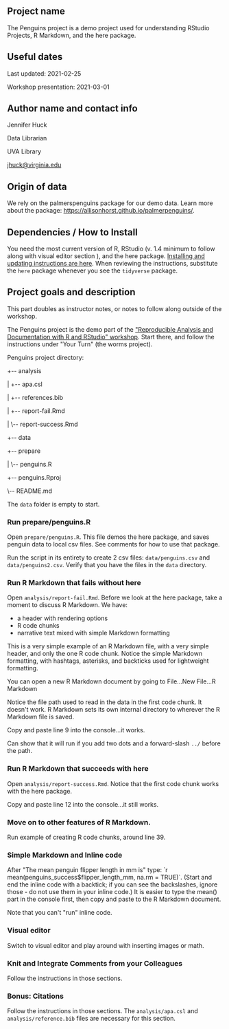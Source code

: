 ## Project name

The Penguins project is a demo project used for understanding RStudio Projects, R Markdown, and the here package. 

## Useful dates 

Last updated: 2021-02-25

Workshop presentation: 2021-03-01

## Author name and contact info

Jennifer Huck

Data Librarian

UVA Library

jhuck@virginia.edu

## Origin of data

We rely on the palmerspenguins package for our demo data. Learn more about the package: https://allisonhorst.github.io/palmerpenguins/. 

## Dependencies / How to Install

You need the most current version of R, RStudio (v. 1.4 minimum to follow along with visual editor section ), and the here package. [Installing and updating instructions are here](https://uvastatlab.github.io/phdplus2021/installR). When reviewing the instructions, substitute the `here` package whenever you see the `tidyverse` package.

## Project goals and description 

This part doubles as instructor notes, or notes to follow along outside of the workshop. 

The Penguins project is the demo part of the ["Reproducible Analysis and Documentation with R and RStudio" workshop](https://jennhuck.github.io/workshops/repro_analysis_R_RStudio.html).  Start there, and follow the instructions under "Your Turn" (the worms project).

Penguins project directory:

+-- analysis

|   +-- apa.csl

|   +-- references.bib

|   +-- report-fail.Rmd

|   \\-- report-success.Rmd

+-- data

+-- prepare

|   \\-- penguins.R

+-- penguins.Rproj

\\-- README.md


The `data` folder is empty to start.  

### Run prepare/penguins.R

Open `prepare/penguins.R`.  This file demos the here package, and saves penguin data to local csv files.  See comments for how to use that package.   

Run the script in its entirety to create 2 csv files: `data/penguins.csv` and `data/penguins2.csv`.  Verify that you have the files in the `data` directory. 

### Run R Markdown that fails without here

Open `analysis/report-fail.Rmd`.  Before we look at the here package, take a moment to discuss R Markdown.  We have:

- a header with rendering options
- R code chunks
- narrative text mixed with simple Markdown formatting

This is a very simple example of an R Markdown file, with a very simple header, and only the one R code chunk.  Notice the simple Markdown formatting, with hashtags, asterisks, and backticks used for lightweight formatting. 

You can open a new R Markdown document by going to File...New File...R Markdown

Notice the file path used to read in the data in the first code chunk.  It doesn't work.  R Markdown sets its own internal directory to wherever the R Markdown file is saved. 

Copy and paste line 9 into the console...it works.

Can show that it will run if you add two dots and a forward-slash `../` before the path.

### Run R Markdown that succeeds with here

Open `analysis/report-success.Rmd`.  Notice that the first code chunk works with the here package.  

Copy and paste line 12 into the console...it still works. 

### Move on to other features of R Markdown. 

Run example of creating R code chunks, around line 39.

### Simple Markdown and Inline code 

After "The mean penguin flipper length in mm is" type: \`r mean(penguins_success$flipper_length_mm, na.rm = TRUE)\`.  (Start and end the inline code with a backtick; if you can see the backslashes, ignore those - do not use them in your inline code.)  It is easier to type the mean() part in the console first, then copy and paste to the R Markdown document. 

Note that you can't "run" inline code.

### Visual editor

Switch to visual editor and play around with inserting images or math. 

### Knit and Integrate Comments from your Colleagues

Follow the instructions in those sections. 

### Bonus: Citations

Follow the instructions in those sections.  The `analysis/apa.csl` and `analysis/reference.bib` files are necessary for this section. 